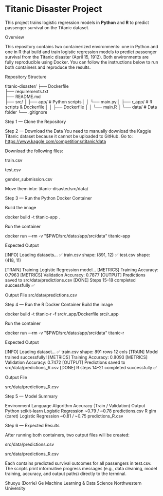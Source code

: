 # Titanic Disaster Project

This project trains logistic regression models in **Python** and **R** to predict passenger survival on the Titanic dataset.

Overview

This repository contains two containerized environments: one in Python and one in R that build and train logistic regression models to predict passenger survival from the Titanic disaster (April 15, 1912). Both environments are fully reproducible using Docker.
You can follow the instructions below to run both containers and reproduce the results.

Repository Structure

titanic-disaster/
├── Dockerfile                 
├── requirements.txt           
├── README.md                  
├── src/
│   ├── app/                   # Python scripts
│   │   └── main.py
│   ├── r_app/                 # R scripts & Dockerfile
│   │   ├── Dockerfile
│   │   └── main.R
│   └── data/                  # Data folder 
└── .gitignore


Step 1 — Clone the Repository

Step 2 — Download the Data
You need to manually download the Kaggle Titanic dataset because it cannot be uploaded to GitHub. Go to: https://www.kaggle.com/competitions/titanic/data

Download the following files:

train.csv

test.csv

gender_submission.csv

Move them into: titanic-disaster/src/data/

Step 3 — Run the Python Docker Container

Build the image

docker build -t titanic-app .

Run the container

docker run --rm -v "$PWD/src/data:/app/src/data" titanic-app

Expected Output

[INFO] Loading datasets...
✅ train.csv shape: (891, 12)
✅ test.csv shape: (418, 11)

[TRAIN] Training Logistic Regression model...
[METRICS] Training Accuracy: 0.7963
[METRICS] Validation Accuracy: 0.7877
[OUTPUT] Predictions saved to src/data/predictions.csv
[DONE] Steps 15–18 completed successfully ✅

Output File
src/data/predictions.csv

Step 4 — Run the R Docker Container
Build the image

docker build -t titanic-r -f src/r_app/Dockerfile src/r_app

Run the container

docker run --rm -v "$PWD/src/data:/app/src/data" titanic-r

Expected Output

[INFO] Loading dataset...
✅ train.csv shape: 891 rows 12 cols
[TRAIN] Model trained successfully!
[METRICS] Training Accuracy:  0.8093
[METRICS] Validation Accuracy: 0.7472
[OUTPUT] Predictions saved to src/data/predictions_R.csv
[DONE] R steps 14–21 completed successfully ✅

Output File

src/data/predictions_R.csv

Step 5 — Model Summary

Environment	Language	Algorithm	Accuracy (Train / Validation)	Output
Python	scikit-learn	Logistic Regression	~0.79 / ~0.78	predictions.csv
R	glm (caret)	Logistic Regression	~0.81 / ~0.75	predictions_R.csv

Step 6 — Expected Results

After running both containers, two output files will be created:

src/data/predictions.csv

src/data/predictions_R.csv


Each contains predicted survival outcomes for all passengers in test.csv.
The scripts print informative progress messages (e.g., data cleaning, model training, accuracy, and output paths) directly to the terminal.



Shuoyu (Dorrie) Ge
Machine Learning & Data Science
Northwestern University